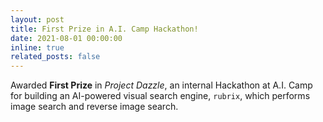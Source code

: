 ```yaml
---
layout: post
title: First Prize in A.I. Camp Hackathon!
date: 2021-08-01 00:00:00
inline: true
related_posts: false
---
```


Awarded **First Prize** in *Project Dazzle*, an internal Hackathon at A.I. Camp for building an AI-powered visual search engine, `rubrix`, which performs image search and reverse image search.